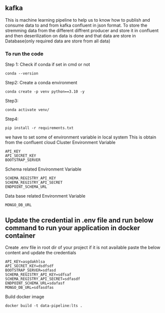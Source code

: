 ## kafka 
This is machine learning pipeline to help us to know how to publish and consume data to and from kafka confluent in json format.
To store the stremming data from the different diffrent producer and store it in confluent and then deserilization on data is done and that data are store in Database(only required data are store from all data)
### To run the code

Step 1: Check if conda if set in cmd or not
```
conda --version
```

Step2: Create  a conda environment
```
conda create -p venv python==3.10 -y
```

Step3:
```
conda activate venv/
```
Step4:
```
pip install -r requirements.txt
```

we have to set some of environment variable in local system
This is obtain from the confluent cloud
Cluster Environment Variable
```
API_KEY
API_SECRET_KEY
BOOTSTRAP_SERVER
```

Schema related Environment Variable
```
SCHEMA_REGISTRY_API_KEY
SCHEMA_REGISTRY_API_SECRET
ENDPOINT_SCHEMA_URL
```
Data base related Environment Variable
```
MONGO_DB_URL
```

## Update the credential in .env file and run below command to run your application in docker container


Create .env file in root dir of your project if it is not available
paste the below content and update the credentials
```
API_KEY=asgdakhlsa
API_SECRET_KEY=dsdfsdf
BOOTSTRAP_SERVER=sdfasd
SCHEMA_REGISTRY_API_KEY=sdfsaf
SCHEMA_REGISTRY_API_SECRET=sdfasdf
ENDPOINT_SCHEMA_URL=sdafasf
MONGO_DB_URL=sdfasdfas
```

Build docker image
```
docker build -t data-pipeline:lts .
```

